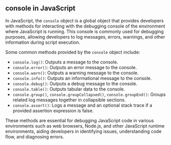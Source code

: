 ## console in JavaScript

In JavaScript, the `console` object is a global object that provides developers with methods for interacting with the debugging console of the environment where JavaScript is running. This console is commonly used for debugging purposes, allowing developers to log messages, errors, warnings, and other information during script execution.

Some common methods provided by the `console` object include:

- `console.log()`: Outputs a message to the console.
- `console.error()`: Outputs an error message to the console.
- `console.warn()`: Outputs a warning message to the console.
- `console.info()`: Outputs an informational message to the console.
- `console.debug()`: Outputs a debug message to the console.
- `console.table()`: Outputs tabular data to the console.
- `console.group()`, `console.groupCollapsed()`, `console.groupEnd()`: Groups related log messages together in collapsible sections.
- `console.assert()`: Logs a message and an optional stack trace if a provided assertion expression is false.

These methods are essential for debugging JavaScript code in various environments such as web browsers, Node.js, and other JavaScript runtime environments, aiding developers in identifying issues, understanding code flow, and diagnosing errors.
